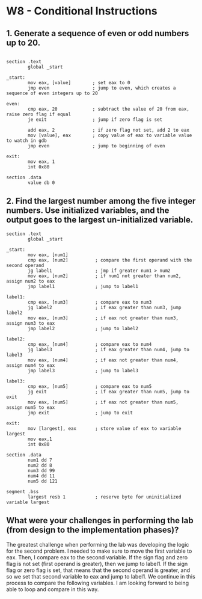 # W8 - Conditional Instructions

## 1. Generate a sequence of even or odd numbers up to 20.
```assembly

section .text
        global _start

_start:
        mov eax, [value]        ; set eax to 0
        jmp even                ; jump to even, which creates a sequence of even integers up to 20

even:
        cmp eax, 20             ; subtract the value of 20 from eax, raise zero flag if equal
        je exit                 ; jump if zero flag is set

        add eax, 2              ; if zero flag not set, add 2 to eax
        mov [value], eax        ; copy value of eax to variable value to watch in gdb
        jmp even                ; jump to beginning of even

exit:
        mov eax, 1
        int 0x80

section .data
        value db 0
```

## 2. Find the largest number among the five integer numbers. Use initialized variables, and the output goes to the largest un-initialized variable.
```assembly
section .text
        global _start

_start:
        mov eax, [num1]
        cmp eax, [num2]          ; compare the first operand with the second operand
        jg label1                ; jmp if greater num1 > num2
        mov eax, [num2]          ; if num1 not greater than num2, assign num2 to eax
        jmp label1               ; jump to label1

label1:
        cmp eax, [num3]          ; compare eax to num3
        jg label2                ; if eax greater than num3, jump label2
        mov eax, [num3]          ; if eax not greater than num3, assign num3 to eax
        jmp label2               ; jump to label2

label2:
        cmp eax, [num4]          ; compare eax to num4
        jg label3                ; if eax greater than num4, jump to label3
        mov eax, [num4]          ; if eax not greater than num4, assign num4 to eax
        jmp label3               ; jump to label3

label3:
        cmp eax, [num5]          ; compare eax to num5
        jg exit                  ; if eax greater than num5, jump to exit
        mov eax, [num5]          ; if eax not greater than num5, assign num5 to eax
        jmp exit                 ; jump to exit

exit:
        mov [largest], eax       ; store value of eax to variable largest
        mov eax,1
        int 0x80

section .data
        num1 dd 7
        num2 dd 8
        num3 dd 99
        num4 dd 11
        num5 dd 121
        
segment .bss
        largest resb 1           ; reserve byte for uninitialized variable largest 
```
## What were your challenges in performing the lab (from design to the implementation phases)? 
The greatest challenge when performing the lab was developing the logic for the second problem. I needed to make sure to move the first variable to eax. Then, I compare eax to the second variable. If the sign flag and zero flag is not set (first operand is greater), then we jump to label1. If the sign flag or zero flag is set, that means that the second operand is greater, and so we set that second variable to eax and jump to label1. We continue in this process to compare the following variables. I am looking forward to being able to loop and compare in this way.


